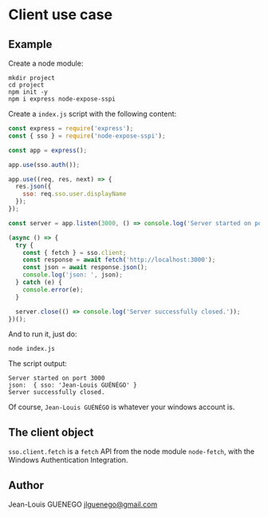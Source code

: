 # Client use case

## Example

Create a node module:

```
mkdir project
cd project
npm init -y
npm i express node-expose-sspi
```

Create a `index.js` script with the following content:

```js
const express = require('express');
const { sso } = require('node-expose-sspi');

const app = express();

app.use(sso.auth());

app.use((req, res, next) => {
  res.json({
    sso: req.sso.user.displayName
  });
});

const server = app.listen(3000, () => console.log('Server started on port 3000'));

(async () => {
  try {
    const { fetch } = sso.client;
    const response = await fetch('http://localhost:3000');
    const json = await response.json();
    console.log('json: ', json);
  } catch (e) {
    console.error(e);
  }

  server.close(() => console.log('Server successfully closed.'));
})();

```

And to run it, just do:

```
node index.js
```

The script output:

```
Server started on port 3000
json:  { sso: 'Jean-Louis GUÉNÉGO' }
Server successfully closed.
```

Of course, `Jean-Louis GUÉNÉGO` is whatever your windows account is.

## The client object

`sso.client.fetch` is a `fetch` API from the node module `node-fetch`, with the Windows Authentication Integration.

## Author

Jean-Louis GUENEGO <jlguenego@gmail.com>